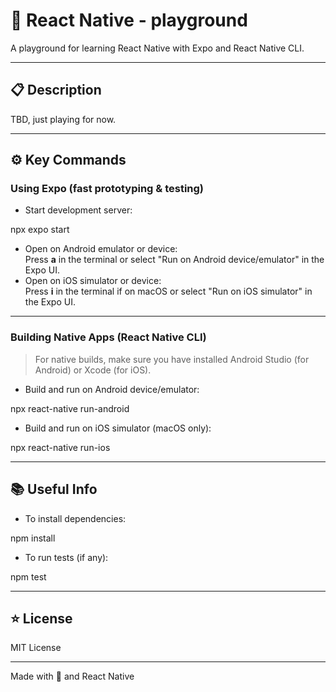 # 🧪 React Native - playground

A playground for learning React Native with Expo and React Native CLI.

---

## 📋 Description

TBD, just playing for now.

---

## ⚙️ Key Commands

### Using Expo (fast prototyping & testing)

- Start development server:

npx expo start

- Open on Android emulator or device:  
  Press **a** in the terminal or select "Run on Android device/emulator" in the Expo UI.
- Open on iOS simulator or device:  
  Press **i** in the terminal if on macOS or select "Run on iOS simulator" in the Expo UI.

---

### Building Native Apps (React Native CLI)

> For native builds, make sure you have installed Android Studio (for Android) or Xcode (for iOS).

- Build and run on Android device/emulator:

npx react-native run-android

- Build and run on iOS simulator (macOS only):

npx react-native run-ios

---

## 📚 Useful Info

- To install dependencies:

npm install

- To run tests (if any):

npm test

---

## ⭐ License

MIT License

---

Made with 💙 and React Native
